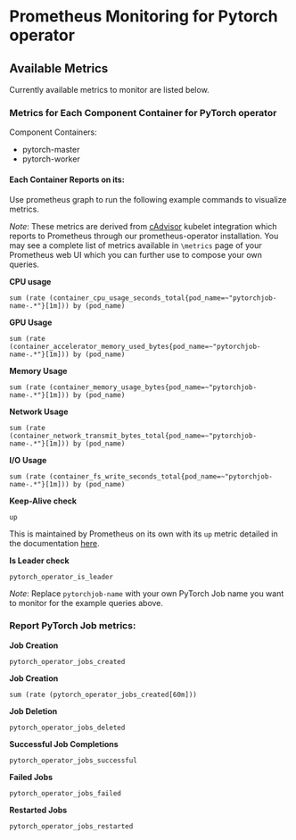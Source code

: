 # Prometheus Monitoring for Pytorch operator

## Available Metrics

Currently available metrics to monitor are listed below.

### Metrics for Each Component Container for PyTorch operator

Component Containers:
* pytorch-master
* pytorch-worker

#### Each Container Reports on its:

Use prometheus graph to run the following example commands to visualize metrics.

*Note*: These metrics are derived from [cAdvisor](https://github.com/google/cadvisor) kubelet integration which reports to Prometheus through our prometheus-operator installation. You may see a complete list of metrics available in `\metrics` page of your Prometheus web UI which you can further use to compose your own queries.

**CPU usage**
```
sum (rate (container_cpu_usage_seconds_total{pod_name=~"pytorchjob-name-.*"}[1m])) by (pod_name)
```

**GPU Usage**
```
sum (rate (container_accelerator_memory_used_bytes{pod_name=~"pytorchjob-name-.*"}[1m])) by (pod_name)
```

**Memory Usage**
```
sum (rate (container_memory_usage_bytes{pod_name=~"pytorchjob-name-.*"}[1m])) by (pod_name)
```

**Network Usage**
```
sum (rate (container_network_transmit_bytes_total{pod_name=~"pytorchjob-name-.*"}[1m])) by (pod_name)
```

**I/O Usage**
```
sum (rate (container_fs_write_seconds_total{pod_name=~"pytorchjob-name-.*"}[1m])) by (pod_name)
```

**Keep-Alive check**  
```
up
```
This is maintained by Prometheus on its own with its `up` metric detailed in the documentation [here](https://prometheus.io/docs/concepts/jobs_instances/#automatically-generated-labels-and-time-series).

**Is Leader check**
```
pytorch_operator_is_leader
```

*Note*: Replace `pytorchjob-name` with your own PyTorch Job name you want to monitor for the example queries above.

### Report PyTorch Job metrics:

**Job Creation**
```
pytorch_operator_jobs_created
```

**Job Creation**
```
sum (rate (pytorch_operator_jobs_created[60m]))
```

**Job Deletion**
```
pytorch_operator_jobs_deleted
```

**Successful Job Completions**
```
pytorch_operator_jobs_successful
```

**Failed Jobs**
```
pytorch_operator_jobs_failed
```

**Restarted Jobs**
```
pytorch_operator_jobs_restarted
```
